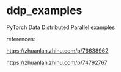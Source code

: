 # ddp_examples
PyTorch Data Distributed Parallel examples

references:

  https://zhuanlan.zhihu.com/p/76638962
  
  https://zhuanlan.zhihu.com/p/74792767
